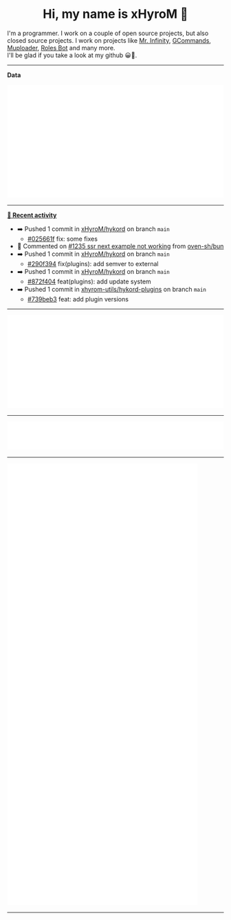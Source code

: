 <p align="center">
    <!-- <img src="https://avatars.githubusercontent.com/u/56601352" width="192" alt="hyro's pfp" /> -->
    <h1 align="center">Hi, my name is xHyroM 👋</h1>
</p>

I'm a programmer. I work on a couple of open source projects, but also closed source projects. I work on projects like [Mr. Infinity](https://discord.com/oauth2/authorize?client_id=720321585625694239&scope=bot%20applications.commands&permissions=8&redirect_uri=https://blobs.gq/imanager&prompt=consent&response_type=code), [GCommands](https://github.com/Garlic-Team/GCommands), [Muploader](https://github.com/xHyroM/Muploader), [Roles Bot](https://github.com/xHyroM/roles-bot) and many more.  
I'll be glad if you take a look at my github 😀👀.

___
**Data**

<img src="https://github.com/xHyroM/xHyroM/blob/master/.cache/base.svg">

___

**[📰 Recent activity](https://github.com/xHyroM)**
* ➡️ Pushed 1 commit in [xHyroM/hykord](https://github.com/xHyroM/hykord) on branch `main`
  * [#025661f](https://github.com/xHyroM/hykord/commit/025661f) fix: some fixes
* 💬 Commented on [#1235 ssr next example not working](https://github.com/oven-sh/bun/issues/1235) from [oven-sh/bun](https://github.com/oven-sh/bun)
* ➡️ Pushed 1 commit in [xHyroM/hykord](https://github.com/xHyroM/hykord) on branch `main`
  * [#290f394](https://github.com/xHyroM/hykord/commit/290f394) fix(plugins): add semver to external
* ➡️ Pushed 1 commit in [xHyroM/hykord](https://github.com/xHyroM/hykord) on branch `main`
  * [#872f404](https://github.com/xHyroM/hykord/commit/872f404) feat(plugins): add update system
* ➡️ Pushed 1 commit in [xhyrom-utils/hykord-plugins](https://github.com/xhyrom-utils/hykord-plugins) on branch `main`
  * [#739beb3](https://github.com/xhyrom-utils/hykord-plugins/commit/739beb3) feat: add plugin versions


___

<img src="https://github.com/xHyroM/xHyroM/blob/master/.cache/isocalendar.svg">

___

<img src="https://github.com/xHyroM/xHyroM/blob/master/.cache/languages.svg">

___

<img src="https://github.com/xHyroM/xHyroM/blob/master/.cache/achievements.svg">

___

